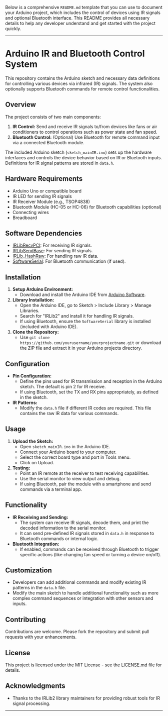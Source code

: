 Below is a comprehensive `README.md` template that you can use to document your Arduino project, which includes the control of devices using IR signals and optional Bluetooth interface. This README provides all necessary details to help any developer understand and get started with the project quickly.

---

# Arduino IR and Bluetooth Control System

This repository contains the Arduino sketch and necessary data definitions for controlling various devices via infrared (IR) signals. The system also optionally supports Bluetooth commands for remote control functionalities.

## Overview

The project consists of two main components:
1. **IR Control:** Send and receive IR signals to/from devices like fans or air conditioners to control operations such as power state and fan speed.
2. **Bluetooth Control:** (Optional) Use Bluetooth for remote command input via a connected Bluetooth module.

The included Arduino sketch (`sketch_mainIR.ino`) sets up the hardware interfaces and controls the device behavior based on IR or Bluetooth inputs. Definitions for IR signal patterns are stored in `data.h`.

## Hardware Requirements

- Arduino Uno or compatible board
- IR LED for sending IR signals
- IR Receiver Module (e.g., TSOP4838)
- Bluetooth Module (HC-05 or HC-06) for Bluetooth capabilities (optional)
- Connecting wires
- Breadboard

## Software Dependencies

- [IRLibRecvPCI](https://github.com/cyborg5/IRLib2): For receiving IR signals.
- [IRLibSendBase](https://github.com/cyborg5/IRLib2): For sending IR signals.
- [IRLib_HashRaw](https://github.com/cyborg5/IRLib2): For handling raw IR data.
- [SoftwareSerial](https://www.arduino.cc/en/Reference/softwareSerial): For Bluetooth communication (if used).

## Installation

1. **Setup Arduino Environment:**
   - Download and install the Arduino IDE from [Arduino Software](https://www.arduino.cc/en/software).
2. **Library Installation:**
   - Open the Arduino IDE, go to Sketch > Include Library > Manage Libraries.
   - Search for "IRLib2" and install it for handling IR signals.
   - If using Bluetooth, ensure the `SoftwareSerial` library is installed (included with Arduino IDE).
3. **Clone the Repository:**
   - Use `git clone https://github.com/yourusername/yourprojectname.git` or download the ZIP file and extract it in your Arduino projects directory.

## Configuration

- **Pin Configuration:**
  - Define the pins used for IR transmission and reception in the Arduino sketch. The default is pin 2 for IR receive.
  - If using Bluetooth, set the TX and RX pins appropriately, as defined in the sketch.
- **IR Patterns:**
  - Modify the `data.h` file if different IR codes are required. This file contains the raw IR data for various commands.

## Usage

1. **Upload the Sketch:**
   - Open `sketch_mainIR.ino` in the Arduino IDE.
   - Connect your Arduino board to your computer.
   - Select the correct board type and port in Tools menu.
   - Click on Upload.
2. **Testing:**
   - Point an IR remote at the receiver to test receiving capabilities.
   - Use the serial monitor to view output and debug.
   - If using Bluetooth, pair the module with a smartphone and send commands via a terminal app.

## Functionality

- **IR Receiving and Sending:**
  - The system can receive IR signals, decode them, and print the decoded information to the serial monitor.
  - It can send pre-defined IR signals stored in `data.h` in response to Bluetooth commands or internal logic.
- **Bluetooth Integration:**
  - If enabled, commands can be received through Bluetooth to trigger specific actions (like changing fan speed or turning a device on/off).

## Customization

- Developers can add additional commands and modify existing IR patterns in the `data.h` file.
- Modify the main sketch to handle additional functionality such as more complex command sequences or integration with other sensors and inputs.

## Contributing

Contributions are welcome. Please fork the repository and submit pull requests with your enhancements.

## License

This project is licensed under the MIT License - see the [LICENSE.md](LICENSE) file for details.

## Acknowledgments

- Thanks to the IRLib2 library maintainers for providing robust tools for IR signal processing.

---
